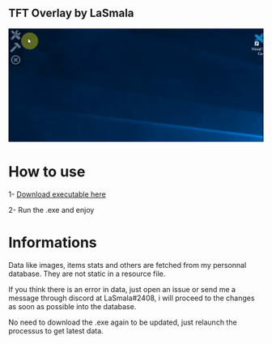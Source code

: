 ## TFT Overlay by LaSmala

![Preview](gif.gif)

# How to use
1- [Download executable here](https://github.com/lerollq/TFT-Overlay/releases)

2- Run the .exe and enjoy

# Informations

Data like images, items stats and others are fetched from my personnal database. They are not static in a resource file.

If you think there is an error in data, just open an issue or send me a message through discord at LaSmala#2408, i will proceed to the changes as soon as possible into the database. 

No need to download the .exe again to be updated, just relaunch the processus to get latest data.
